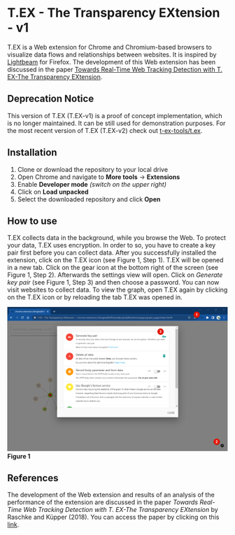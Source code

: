 # T.EX - The Transparency EXtension - v1

T.EX is a Web extension for Chrome and Chromium-based browsers to visualize data flows and relationships between websites. It is inspired by [Lightbeam](https://github.com/mozilla/lightbeam-we) for Firefox. The development of this Web extension has been discussed in the paper [Towards Real-Time Web Tracking Detection with T. EX-The Transparency EXtension](https://www.researchgate.net/profile/Sebastian-Zickau/publication/334745947_Towards_Real-Time_Web_Tracking_Detection_with_TEX_-_The_Transparency_EXtension/links/5d9c5f0892851c2f70f43b54/Towards-Real-Time-Web-Tracking-Detection-with-TEX-The-Transparency-EXtension.pdf).

## Deprecation Notice

This version of T.EX (T.EX-v1) is a proof of concept implementation, which is no longer maintained. It can be still used for demonstration purposes. For the most recent version of T.EX (T.EX-v2) check out [t-ex-tools/t.ex](https://github.com/t-ex-tools/t.ex).

## Installation

1. Clone or download the repository to your local drive
2. Open Chrome and navigate to **More tools** -> **Extensions**
3. Enable **Developer mode** *(switch on the upper right)*
4. Click on **Load unpacked**
5. Select the downloaded repository and click **Open**

## How to use

T.EX collects data in the background, while you browse the Web. To protect your data, T.EX uses encryption. In order to so, you have to create a key pair first before you can collect data. After you successfully installed the extension, click on the T.EX icon (see Figure 1, Step 1). T.EX will be opened in a new tab. Click on the gear icon at the bottom right of the screen (see Figure 1, Step 2). Afterwards the settings view will open. Click on *Generate key pair* (see Figure 1, Step 3) and then choose a password. You can now visit websites to collect data. To view the graph, open T.EX again by clicking on the T.EX icon or by reloading the tab T.EX was opened in.

![Ninhidrina fingerprint icon and popup](/t-ex-v1-how-to-use.png)
**Figure 1**

## References

The development of the Web extension and results of an analysis of the performance of the extension are discussed in the paper *Towards Real-Time Web Tracking Detection with T. EX-The Transparency EXtension* by Raschke and Küpper (2018). You can access the paper by clicking on this [link](https://www.researchgate.net/profile/Sebastian-Zickau/publication/334745947_Towards_Real-Time_Web_Tracking_Detection_with_TEX_-_The_Transparency_EXtension/links/5d9c5f0892851c2f70f43b54/Towards-Real-Time-Web-Tracking-Detection-with-TEX-The-Transparency-EXtension.pdf).
